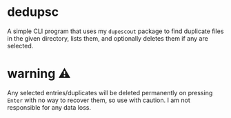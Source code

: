 # dedupsc
A simple CLI program that uses my `dupescout` package to find duplicate files in the given directory, lists them, and optionally deletes them if any are selected.

# warning :warning:
Any selected entries/duplicates will be deleted permanently on pressing `Enter` with no way to recover them, so use with caution. I am not responsible for any data loss.
